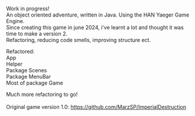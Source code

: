 Work in progress!<br>
An object oriented adventure, written in Java. Using the HAN Yaeger Game Engine.<br>
Since creating this game in june 2024, i've learnt a lot and thought it was time to make a version 2. <br> Refactoring, reducing code smells, improving structure ect. <br>

Refactored:<br>
App<br>
Helper<br>
Package Scenes <br>
Package MenuBar <br>
Most of package Game <br>

Much more refactoring to go!<br>
<br>
Original game version 1.0:
https://github.com/MarzSP/ImperialDestruction
